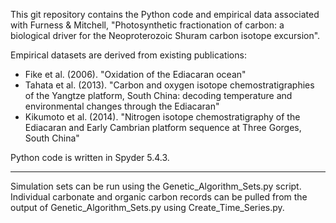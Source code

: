 This git repository contains the Python code and empirical data associated with Furness & Mitchell, "Photosynthetic fractionation of carbon: a biological driver for the Neoproterozoic Shuram carbon isotope excursion".

Empirical datasets are derived from existing publications:
* Fike et al. (2006). "Oxidation of the Ediacaran ocean"
* Tahata et al. (2013). "Carbon and oxygen isotope chemostratigraphies of the Yangtze platform, South China: decoding temperature and environmental changes through the Ediacaran"
* Kikumoto et al. (2014). "Nitrogen isotope chemostratigraphy of the Ediacaran and Early Cambrian platform sequence at Three Gorges, South China"

Python code is written in Spyder 5.4.3.

---

Simulation sets can be run using the Genetic_Algorithm_Sets.py script. Individual carbonate and organic carbon records can be pulled from the output of Genetic_Algorithm_Sets.py using Create_Time_Series.py.
